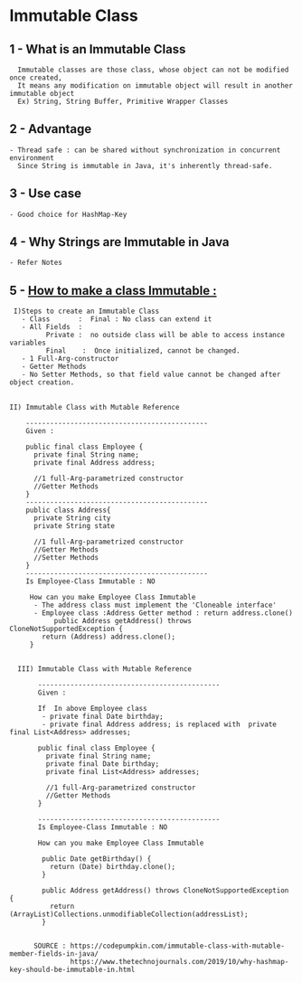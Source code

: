 # Immutable Class

## 1 - What is an Immutable Class

      Immutable classes are those class, whose object can not be modified once created, 
      It means any modification on immutable object will result in another immutable object 
      Ex) String, String Buffer, Primitive Wrapper Classes 


## 2 - Advantage
    - Thread safe : can be shared without synchronization in concurrent environment
      Since String is immutable in Java, it's inherently thread-safe.


## 3 - Use case
    - Good choice for HashMap-Key

## 4 - Why Strings are Immutable in Java
    - Refer Notes 

    
 
## 5 - [How to make a class Immutable :](https://docs.oracle.com/javase/tutorial/essential/concurrency/imstrat.html)
     I)Steps to create an Immutable Class
       - Class       :  Final : No class can extend it 
       - All Fields  : 
             Private :  no outside class will be able to access instance variables
             Final    :  Once initialized, cannot be changed.
       - 1 Full-Arg-constructor
       - Getter Methods
       - No Setter Methods, so that field value cannot be changed after object creation.


##
    II) Immutable Class with Mutable Reference
    
        ---------------------------------------------
        Given : 
	
        public final class Employee {
          private final String name;
          private final Address address;

          //1 full-Arg-parametrized constructor 
          //Getter Methods 
        }
        ---------------------------------------------
        public class Address{
          private String city
          private String state

          //1 full-Arg-parametrized constructor 
          //Getter Methods 
          //Setter Methods 
        }
        ---------------------------------------------
        Is Employee-Class Immutable : NO 

         How can you make Employee Class Immutable 
          - The address class must implement the 'Cloneable interface'
          - Employee class :Address Getter method : return address.clone() 
               public Address getAddress() throws CloneNotSupportedException {
		    return (Address) address.clone();
	     }
		
##

      III) Immutable Class with Mutable Reference
         
           --------------------------------------------- 
           Given : 
	   
           If  In above Employee class
            - private final Date birthday; 
            - private final Address address; is replaced with  private final List<Address> addresses;

           public final class Employee {
             private final String name;
             private final Date birthday;
             private final List<Address> addresses;

             //1 full-Arg-parametrized constructor 
             //Getter Methods 
           }

           ---------------------------------------------
           Is Employee-Class Immutable : NO

           How can you make Employee Class Immutable 

            public Date getBirthday() {
              return (Date) birthday.clone();
            }

            public Address getAddress() throws CloneNotSupportedException {
              return (ArrayList)Collections.unmodifiableCollection(addressList);
            }


          SOURCE : https://codepumpkin.com/immutable-class-with-mutable-member-fields-in-java/	
                   https://www.thetechnojournals.com/2019/10/why-hashmap-key-should-be-immutable-in.html
